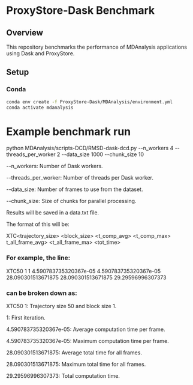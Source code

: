 # ProxyStore-Dask Benchmark

## Overview

This repository benchmarks the performance of MDAnalysis applications using Dask and ProxyStore.

## Setup

### Conda

```bash
conda env create -f ProxyStore-Dask/MDAnalysis/environment.yml
conda activate mdanalysis
```
# Example benchmark run
python MDAnalysis/scripts-DCD/RMSD-dask-dcd.py --n_workers 4 --threads_per_worker 2 --data_size 1000 --chunk_size 10

--n_workers: Number of Dask workers.

--threads_per_worker: Number of threads per Dask worker.

--data_size: Number of frames to use from the dataset.

--chunk_size: Size of chunks for parallel processing.

Results will be saved in a data.txt file.

The format of this will be:

XTC<trajectory_size> <block_size> <t_comp_avg> <t_comp_max> t_all_frame_avg> <t_all_frame_ma> <tot_time>

### For example, the line:

XTC50 1 1 4.590783735320367e-05 4.590783735320367e-05 28.090301513671875 28.090301513671875 29.29596996307373

### can be broken down as:

XTC50 1: Trajectory size 50 and block size 1.

1: First iteration.

4.590783735320367e-05: Average computation time per frame.

4.590783735320367e-05: Maximum computation time per frame.

28.090301513671875: Average total time for all frames.

28.090301513671875: Maximum total time for all frames.

29.29596996307373: Total computation time.
